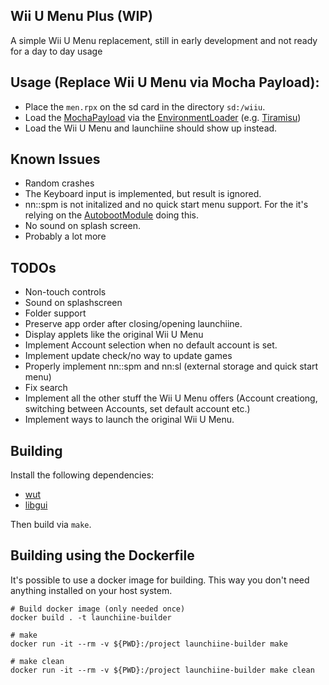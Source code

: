 ## Wii U Menu Plus (WIP)

A simple Wii U Menu replacement, still in early development and not ready for a day to day usage

## Usage (Replace Wii U Menu via Mocha Payload):
- Place the `men.rpx` on the sd card in the directory `sd:/wiiu`.
- Load the [MochaPayload](https://github.com/wiiu-env/MochaPayload) via the [EnvironmentLoader](https://github.com/wiiu-env/EnvironmentLoader) (e.g. [Tiramisu](https://github.com/wiiu-env/Tiramisu))
- Load the Wii U Menu and launchiine should show up instead.

## Known Issues
- Random crashes
- The Keyboard input is implemented, but result is ignored.
- nn::spm is not initalized and no quick start menu support. For the it's relying on the [AutobootModule](https://github.com/wiiu-env/AutobootModule) doing this.
- No sound on splash screen.
- Probably a lot more

## TODOs
- Non-touch controls
- Sound on splashscreen
- Folder support
- Preserve app order after closing/opening launchiine.
- Display applets like the original Wii U Menu 
- Implement Account selection when no default account is set. 
- Implement update check/no way to update games
- Properly implement nn::spm and nn:sl (external storage and quick start menu)
- Fix search
- Implement all the other stuff the Wii U Menu offers (Account creationg, switching between Accounts, set default account etc.)
- Implement ways to launch the original Wii U Menu.

## Building
Install the following dependencies:
- [wut](https://github.com/devkitPro/wut)
- [libgui](https://github.com/wiiu-env/libgui)

Then build via `make`.

## Building using the Dockerfile

It's possible to use a docker image for building. This way you don't need anything installed on your host system.

```
# Build docker image (only needed once)
docker build . -t launchiine-builder

# make 
docker run -it --rm -v ${PWD}:/project launchiine-builder make

# make clean
docker run -it --rm -v ${PWD}:/project launchiine-builder make clean
```
